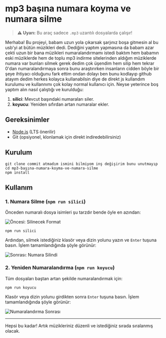 # mp3 başına numara koyma ve numara silme

> **⚠️ Uyarı:** Bu araç sadece `.mp3` uzantılı dosyalarda çalışır!

Merhaba! Bu projeyi, babam uzun yola çıkarsak şarjınız boşa gitmesin al bu usb'yi at bütün müzikleri dedi. Dediğini yaptım yapmasına da babam azar çekti uzun bir bana müzikleri numaralandırmamı istedi baktım hem babamın eski müziklerde hem de toplu mp3 indirme sitelerinden aldığım müziklerde numara var bunları silmek gerek dedim çok üşendim hem silip hem tekrar 0'dan numaralandırmaya sonra bunu araştırırken insanların cidden böyle bir şeye ihtiyacı olduğunu fark ettim ondan dolayı ben bunu kodlayıp github atayım dedim herkes kolayca kullanabilsin diye de direkt js kullandım kurulumu ve kullannımı çok kolay normal kullanıcı için. Neyse yeterince boş yaptım alın nasıl çalıştığı ve kurulduğu:

1. **silici**: Mevcut başındaki numaraları siler.
2. **koyucu**: Yeniden sıfırdan artan numaralar ekler.

## Gereksinimler

- [Node.js](https://nodejs.org/) (LTS önerilir)
- Git (opsiyonel, klonlamak için direkt indiredebilirsiniz)

## Kurulum

```
git clone commit atmadım ismini bilmiyom inş değişirim bunu unutmayıp
cd mp3-başına-numara-koyma-ve-numara-silme
npm install
````

## Kullanım

### 1. Numara Silme (`npm run silici`)

Önceden numaralı dosya isimleri şu tarzdır bende öyle en azından:

![Öncesi: Silinecek Format](readmeresimleri/resim1.png)

```
npm run silici
```

Ardından, silmek istediğiniz klasör veya dizin yolunu yazın ve `Enter` tuşuna basın. İşlem tamamlandığında şöyle görünür:

![Sonrası: Numara Silindi](readmeresimleri/resim2.png)

### 2. Yeniden Numaralandırma (`npm run koyucu`)

Tüm dosyaları baştan artan şekilde numaralandırmak için:

```
npm run koyucu
```

Klasör veya dizin yolunu girdikten sonra `Enter` tuşuna basın. İşlem tamamlandığında şöyle görünür:

![Numaralandırma Sonrası](readmeresimleri/resim3.png)

---

Hepsi bu kadar! Artık müzikleriniz düzenli ve istediğiniz sırada sıralanmış olacak.
